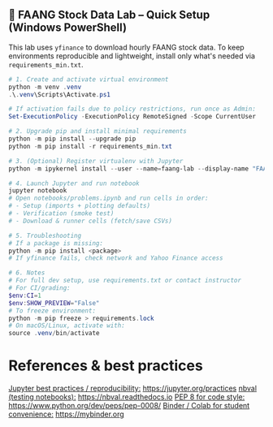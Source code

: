 ## 🧪 FAANG Stock Data Lab – Quick Setup (Windows PowerShell)

This lab uses `yfinance` to download hourly FAANG stock data. To keep environments reproducible and lightweight, install only what's needed via `requirements_min.txt`.

```powershell
# 1. Create and activate virtual environment
python -m venv .venv
.\.venv\Scripts\Activate.ps1

# If activation fails due to policy restrictions, run once as Admin:
Set-ExecutionPolicy -ExecutionPolicy RemoteSigned -Scope CurrentUser

# 2. Upgrade pip and install minimal requirements
python -m pip install --upgrade pip
python -m pip install -r requirements_min.txt

# 3. (Optional) Register virtualenv with Jupyter
python -m ipykernel install --user --name=faang-lab --display-name "FAANG Lab (.venv)"

# 4. Launch Jupyter and run notebook
jupyter notebook
# Open notebooks/problems.ipynb and run cells in order:
# - Setup (imports + plotting defaults)
# - Verification (smoke test)
# - Download & runner cells (fetch/save CSVs)

# 5. Troubleshooting
# If a package is missing:
python -m pip install <package>
# If yfinance fails, check network and Yahoo Finance access

# 6. Notes
# For full dev setup, use requirements.txt or contact instructor
# For CI/grading:
$env:CI=1
$env:SHOW_PREVIEW="False"
# To freeze environment:
python -m pip freeze > requirements.lock
# On macOS/Linux, activate with:
source .venv/bin/activate
```

# References & best practices

[Jupyter best practices / reproducibility:](https://jupyter.org/practices) https://jupyter.org/practices
[nbval (testing notebooks):](https://nbval.readthedocs.io) https://nbval.readthedocs.io
[PEP 8 for code style:](https://www.python.org/dev/peps/pep-0008/) https://www.python.org/dev/peps/pep-0008/
[Binder / Colab for student convenience:](https://mybinder.org) https://mybinder.org
